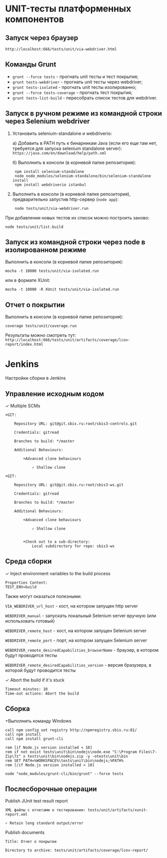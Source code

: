 # UNIT-тесты платформенных компонентов

## Запуск через браузер

`http://localhost:666/tests/unit/via-webdriver.html`

## Команды Grunt
- `grunt --force tests` - прогнать unit тесты и тест покрытия;
- `grunt tests-webdriver` - прогнать unit тесты через webdriver;
- `grunt tests-isolated` - прогнать unit тесты изолированно;
- `grunt --force tests-coverage` - прогнать тест покрытия;
- `grunt tests-list-build` - пересобрать список тестов для webdriver.

## Запуск в ручном режиме из командной строки через Selenium webdriver
1. Установить selenium-standalone и webdriverio:

    a) Добавить в PATH путь к бинарникам Java (если его еще там нет, требуется для запуска selenium standalone server): `https://java.com/en/download/help/path.xml`

    б) Выполнить в консоли (в корневой папке репозитория):

        npm install selenium-standalone
        node node_modules/selenium-standalone/bin/selenium-standalone install
        npm install webdriverio istanbul

2. Выполнить в консоли (в корневой папке репозитория), предварительно запустив http-сервер (`node app`):

        node tests/unit/via-webdriver.run

При добавлении новых тестов их список можно построить заново:

    node tests/unit/list.build

## Запуск из командной строки через node в изолированном режиме
Выполнить в консоли (в корневой папке репозитория):

    mocha -t 10000 tests/unit/via-isolated.run

или в формате XUnit:

    mocha -t 10000 -R XUnit tests/unit/via-isolated.run

## Отчет о покрытии
Выполнить в консоли (в корневой папке репозитория):

    coverage tests/unit/coverage.run

Результаты можно смотреть тут:
`http://localhost:666/tests/unit/artifacts/coverage/lcov-report/index.html`

# Jenkins
Настройки сборки в Jenkins

## Управление исходным кодом
✓ Multiple SCMs

    +GIT:

        Repository URL: git@git.sbis.ru:root/sbis3-controls.git

        Credentials: gitread

        Branches to build: */master

        Additional Behaviours:

            +Advanced clone behaviours

                ✓ Shallow clone

    +GIT:

        Repository URL: git@git.sbis.ru:root/sbis3-ws.git

        Credentials: gitread

        Branches to build: */master

        Additional Behaviours:

            +Advanced clone behaviours

                ✓ Shallow clone


            +Check out to a sub-directory:
                Local subdirectory for repo: sbis3-ws

## Среда сборки
✓ Inject environment variables to the build process

    Properties Content:
    TEST_ENV=build

Также могут оказаться полезными:

`VIA_WEBDRIVER_url_host` - хост, на котором запущен http server

`WEBDRIVER_manual` - запускать локальный Selenium server вручную (или использовать готовый)

`WEBDRIVER_remote_host` - хост, на котором запущен Selenium server

`WEBDRIVER_remote_port` - порт, на котором запущен Selenium server

`WEBDRIVER_remote_desiredCapabilities_browserName` - браузер, в котором будут проводится тесты

`WEBDRIVER_remote_desiredCapabilities_version` - версия бразузера, в которой будут проводится тесты


✓ Abort the build if it's stuck

    Timeout minutes: 10
    Time-out actions: Abort the build

## Сборка
+Выполнить команду Windows

    call npm config set registry http://npmregistry.sbis.ru:81/
    call npm install
    call npm install grunt-cli

    rem [if Node.js version installed < 10]
    rem if not exist tests\unit\bin\nodejs\node.exe "C:\Program Files\7-Zip\7z" x tests\unit\bin\nodejs.zip -y -otests\unit\bin
    rem SET PATH=%WORKSPACE%\tests\unit\bin\nodejs;%PATH%
    rem [/if Node.js version installed < 10]

    node "node_modules/grunt-cli/bin/grunt" --force tests

## Послесборочные операции
Publish JUnit test result report

    XML файлы с отчетами о тестировании: tests/unit/artifacts/xunit-report.xml

    ✓ Retain long standard output/error

Publish documents

    Title: Отчет о покрытии

    Directory to archive: tests/unit/artifacts/coverage/lcov-report/
